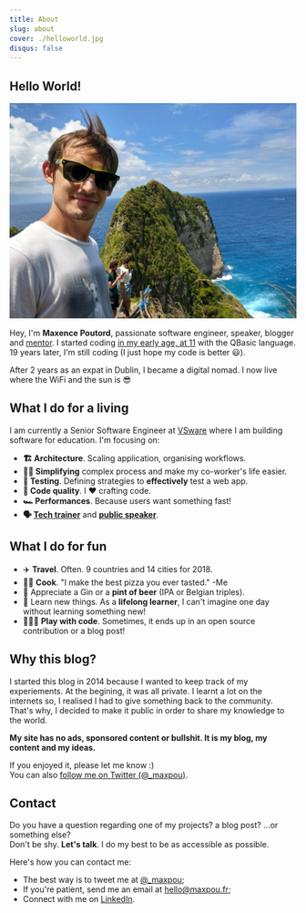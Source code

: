 ```yaml
---
title: About
slug: about
cover: ./helloworld.jpg
disqus: false
---
```


## Hello World!

![a picture of me](../../images/me.jpeg)

Hey, I'm **Maxence Poutord**, passionate software engineer, speaker, blogger and [mentor](https://mentors.codingcoach.io/?name=Maxence+Poutord).
I started coding [in my early age, at 11](https://twitter.com/_maxpou/status/771701472199340032) with the QBasic language. 19 years later, I'm still coding (I just hope my code is better 😃).

After 2 years as an expat in Dublin, I became a digital nomad. I now live where the WiFi and the sun is 😎

## What I do for a living

I am currently a Senior Software Engineer at [VSware](http://vsware.ie/) where I am building software for education. I'm focusing on:

* **🏗 Architecture**. Scaling application, organising workflows.
* **🧙‍♂️ Simplifying** complex process and make my co-worker's life easier.
* **🚦 Testing**. Defining strategies to **effectively** test a web app.
* **💎 Code quality**. I ❤️ crafting code.
* **🏎 Performances**. Because users want something fast!
* **🗣 [Tech trainer](./speaking#trainings--workshop)** and **[public speaker](./speaking)**.


## What I do for fun

* ✈️ **Travel**. Often. 9 countries and 14 cities for 2018.
* 👨‍🍳 **Cook**. "I make the best pizza you ever tasted." -Me
* 🍺 Appreciate a Gin or a **pint of beer** (IPA or Belgian triples).
* 📘 Learn new things. As a **lifelong learner**, I can't imagine one day without learning something new!
* 👨🏼‍💻 **Play with code**. Sometimes, it ends up in an open source contribution or a blog post!


## Why this blog?

I started this blog in 2014 because I wanted to keep track of my experiements. At the begining, it was all private. I learnt a lot on the internets so, I realised I had to give something back to the community. That's why, I decided to make it public in order to share my knowledge to the world.

**My site has no ads, sponsored content or bullshit. It is my blog, my content and my ideas.**

If you enjoyed it, please let me know :)  
You can also [follow me on Twitter (@_maxpou)](https://twitter.com/_maxpou).


## Contact

Do you have a question regarding one of my projects? a blog post? ...or something else?  
Don't be shy. **Let's talk**. I do my best to be as accessible as possible.

Here's how you can contact me:

* The best way is to tweet me at [@_maxpou](https://twitter.com/_maxpou);
* If you're patient, send me an email at [hello@maxpou.fr](mailto:hello@maxpou.fr);
* Connect with me on [LinkedIn](http://fr.linkedin.com/in/maxpou).
